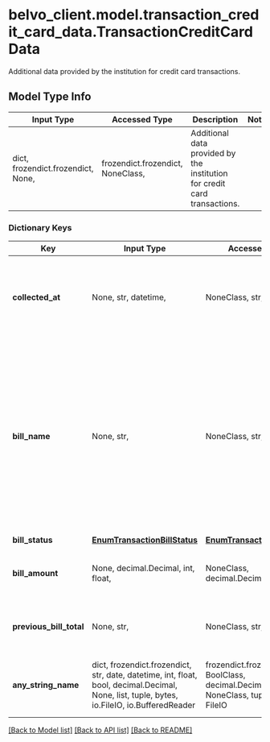 # belvo_client.model.transaction_credit_card_data.TransactionCreditCardData

Additional data provided by the institution for credit card transactions.

## Model Type Info
Input Type | Accessed Type | Description | Notes
------------ | ------------- | ------------- | -------------
dict, frozendict.frozendict, None,  | frozendict.frozendict, NoneClass,  | Additional data provided by the institution for credit card transactions. | 

### Dictionary Keys
Key | Input Type | Accessed Type | Description | Notes
------------ | ------------- | ------------- | ------------- | -------------
**collected_at** | None, str, datetime,  | NoneClass, str,  | The ISO-8601 timestamp when the data point was collected. | [optional] value must conform to RFC-3339 date-time
**bill_name** | None, str,  | NoneClass, str,  | The title of the monthly credit card bill the transaction belongs to. The format of the returned value is institution specific, however, some common examples are:  - diciembre-2021 - dec-2021 - dec-21  | [optional] 
**bill_status** | [**EnumTransactionBillStatus**](EnumTransactionBillStatus.md) | [**EnumTransactionBillStatus**](EnumTransactionBillStatus.md) |  | [optional] 
**bill_amount** | None, decimal.Decimal, int, float,  | NoneClass, decimal.Decimal,  | The aggregate bill amount, as of &#x60;collected_at&#x60;. | [optional] value must be a 32 bit float
**previous_bill_total** | None, str,  | NoneClass, str,  | The total amount of the previous month&#x27;s bill, if available. | [optional] 
**any_string_name** | dict, frozendict.frozendict, str, date, datetime, int, float, bool, decimal.Decimal, None, list, tuple, bytes, io.FileIO, io.BufferedReader | frozendict.frozendict, str, BoolClass, decimal.Decimal, NoneClass, tuple, bytes, FileIO | any string name can be used but the value must be the correct type | [optional]

[[Back to Model list]](../../README.md#documentation-for-models) [[Back to API list]](../../README.md#documentation-for-api-endpoints) [[Back to README]](../../README.md)

